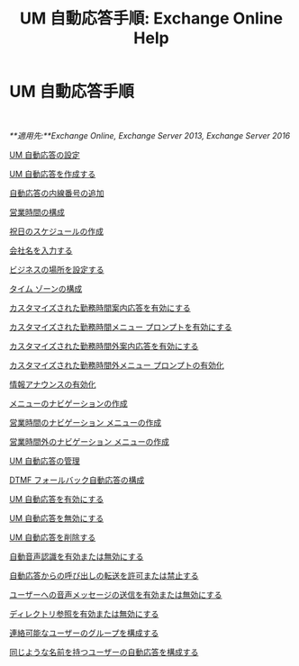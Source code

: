 ﻿---
title: 'UM 自動応答手順: Exchange Online Help'
TOCTitle: UM 自動応答手順
ms:assetid: 9e59d68f-e11a-49b0-ac6b-88061761fd45
ms:mtpsurl: https://technet.microsoft.com/ja-jp/library/JJ822155(v=EXCHG.150)
ms:contentKeyID: 50555835
ms.date: 05/22/2018
mtps_version: v=EXCHG.150
ms.translationtype: HT
---

# UM 自動応答手順

 

_**適用先:**Exchange Online, Exchange Server 2013, Exchange Server 2016_

[UM 自動応答の設定](set-up-a-um-auto-attendant-exchange-2013-help.md)

[UM 自動応答を作成する](create-a-um-auto-attendant-exchange-2013-help.md)

[自動応答の内線番号の追加](add-an-auto-attendant-extension-number-exchange-2013-help.md)

[営業時間の構成](configure-business-hours-exchange-2013-help.md)

[祝日のスケジュールの作成](create-a-holiday-schedule-exchange-2013-help.md)

[会社名を入力する](enter-a-business-name-exchange-2013-help.md)

[ビジネスの場所を設定する](set-a-business-location-exchange-2013-help.md)

[タイム ゾーンの構成](configure-the-time-zone-exchange-2013-help.md)

[カスタマイズされた勤務時間案内応答を有効にする](enable-a-customized-business-hours-greeting-exchange-2013-help.md)

[カスタマイズされた勤務時間メニュー プロンプトを有効にする](enable-a-customized-business-hours-menu-prompt-exchange-2013-help.md)

[カスタマイズされた勤務時間外案内応答を有効にする](enable-a-customized-non-business-hours-greeting-exchange-2013-help.md)

[カスタマイズされた勤務時間外メニュー プロンプトの有効化](enable-a-customized-non-business-hours-menu-prompt-exchange-2013-help.md)

[情報アナウンスの有効化](enable-an-informational-announcement-exchange-2013-help.md)

[メニューのナビゲーションの作成](create-menu-navigation-exchange-2013-help.md)

[営業時間のナビゲーション メニューの作成](create-business-hours-navigation-menus-exchange-2013-help.md)

[営業時間外のナビゲーション メニューの作成](create-non-business-hours-navigation-menus-exchange-2013-help.md)

[UM 自動応答の管理](manage-a-um-auto-attendant-exchange-2013-help.md)

[DTMF フォールバック自動応答の構成](configure-a-dtmf-fallback-auto-attendant-exchange-2013-help.md)

[UM 自動応答を有効にする](enable-a-um-auto-attendant-exchange-2013-help.md)

[UM 自動応答を無効にする](disable-a-um-auto-attendant-exchange-2013-help.md)

[UM 自動応答を削除する](delete-a-um-auto-attendant-exchange-2013-help.md)

[自動音声認識を有効または無効にする](enable-or-disable-automatic-speech-recognition-exchange-2013-help.md)

[自動応答からの呼び出しの転送を許可または禁止する](enable-or-prevent-transferring-calls-from-an-auto-attendant-exchange-2013-help.md)

[ユーザーへの音声メッセージの送信を有効または無効にする](enable-or-disable-sending-voice-messages-to-users-exchange-2013-help.md)

[ディレクトリ参照を有効または無効にする](enable-or-disable-directory-lookups-exchange-2013-help.md)

[連絡可能なユーザーのグループを構成する](configure-the-group-of-users-that-can-be-contacted-exchange-2013-help.md)

[同じような名前を持つユーザーの自動応答を構成する](configure-an-auto-attendant-for-users-who-have-similar-names-exchange-2013-help.md)

